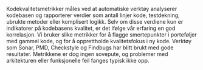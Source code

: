 Kodekvalitetsmetrikker måles ved at automatiske verktøy analyserer kodebasen og rapporterer verdier som antall linjer kode, testdekning, ubrukte metoder eller komplisert logikk. Selv om disse verdiene kun er indikatorer på kodebasens kvalitet, er det ifølge vår erfaring en god korrelasjon. Vi bruker slike metrikker for å flagge smertepunkter i porteføljer med gammel kode, og for å opprettholde kvalitetsfokus i ny kode. Verktøy som Sonar, PMD, Checkstyle og Findbugs har blitt brukt med gode resultater. Metrikkene er dog ingen sovepute, og problemer med arkitekturen eller funksjonelle feil fanges typisk ikke opp.